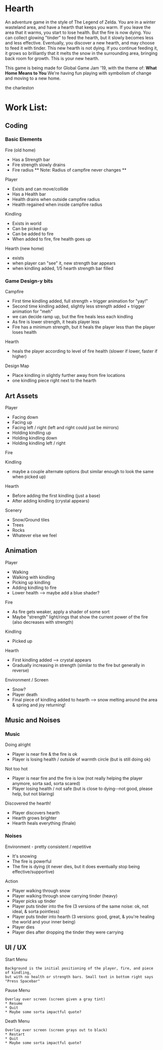# Hearth
An adventure game in the style of The Legend of Zelda. You are in a winter wasteland area, and have a hearth that keeps you warm. If you leave the area that it warms, you start to lose health. But the fire is now dying. You can collect glowing "tinder" to feed the hearth, but it slowly becomes less and less effective. Eventually, you discover a new hearth, and may choose to feed it with tinder. This new hearth is not dying. If you continue feeding it, it grows so brilliantly that it melts the snow in the surrounding area, bringing back room for growth. This is your new hearth.

This game is being made for Global Game Jam '19, with the theme of: **What Home Means to You**
We're having fun playing with symbolism of change and moving to a new home.

the charleston

# Work List:

## Coding

### Basic Elements
Fire (old home)
* Has a Strength bar
* Fire strength slowly drains
* Fire radius ** Note: Radius of campfire never changes **

Player
* Exists and can move/collide
* Has a Health bar
* Health drains when outside campfire radius
* Health regained when inside campfire radius

Kindling
* Exists in world
* Can be picked up
* Can be added to fire
* When added to fire, fire health goes up

Hearth (new home)
* exists
* when player can "see" it, new strength bar appears
* when kindling added, 1/5 hearth strength bar filled


### Game Design-y bits
Campfire
* First time kindling added, full strength + trigger animation for "yay!"
* Second time kindling added, slightly less strength added + trigger animation for "meh"
* we can decide ramp up, but the fire heals less each kindling
* As fire is lower strength, it heals player less
* Fire has a minimum strength, but it heals the player less than the player loses health

Hearth
* heals the player according to level of fire health (slower if lower, faster if higher)

Design Map
* Place kindling in slightly further away from fire locations
* one kindling piece right next to the hearth

## Art Assets
Player
* Facing down
* Facing up
* Facing left / right (left and right could just be mirrors)
* Holding kindling up
* Holding kindling down
* Holding kindling left / right

Fire

Kindling
* maybe a couple alternate options (but similar enough to look the same when picked up)

Hearth
* Before adding the first kindling (just a base)
* After adding kindling (crystal appears)

Scenery
* Snow/Ground tiles
* Trees
* Rocks
* Whatever else we feel

## Animation
Player
* Walking
* Walking with kindling
* Picking up kindling
* Adding kindling to fire
* Lower health --> maybe add a blue shader?

Fire
* As fire gets weaker, apply a shader of some sort
* Maybe "strength" light/rings that show the current power of the fire (also decreases with strength)

Kindling
* Picked up

Hearth
* First kindling added --> crystal appears
* Gradually increasing in strength (similar to the fire but generally in reverse)

Environment / Screen
* Snow?
* Player death
* Final piece of kindling added to hearth --> snow melting around the area & spring and joy returning!

## Music and Noises
### Music
Doing alright
* Player is near fire & the fire is ok
* Player is losing health / outside of warmth circle (but is still doing ok)

Not too hot
* Player is near fire and the fire is low (not really helping the player anymore, sorta sad, sorta scared)
* Player losing health / not safe (but is close to dying--not good, please help, but not blaring)

Discovered the hearth!
* Player discovers hearth
* Hearth grows brighter
* Hearth heals everything (finale)

### Noises
Environment - pretty consistent / repetitive
* It's snowing
* The fire is powerful
* The fire is dying (it never dies, but it does eventually stop being effective/supportive)

Action
* Player walking through snow
* Player walking through snow carrying tinder (heavy)
* Player picks up tinder
* Player puts tinder into the fire (3 versions of the same noise: ok, not ideal, & sorta pointless)
* Player puts tinder into hearth (3 versions: good, great, & you're healing the world and your inner being)
* Player dies
* Player dies after dropping the tinder they were carrying

## UI / UX
Start Menu
```
Background is the initial positioning of the player, fire, and piece of kindling, 
but with no health or strength bars. Small text in bottom right says "Press Spacebar"
```

Pause Menu
```
Overlay over screen (screen given a gray tint)
* Resume
* Quit
* Maybe some sorta impactful quote?
```

Death Menu
```
Overlay over screen (screen grays out to black)
* Restart
* Quit
* Maybe some sorta impactful quote?
```
